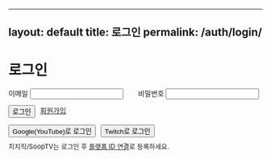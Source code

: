 
---
layout: default
title: 로그인
permalink: /auth/login/
---

<div id="auth-area"></div>

<h1>로그인</h1>
<form id="login-form" class="tgd-card" onsubmit="return false">
  <div style="display:grid;grid-template-columns:1fr 1fr;gap:10px">
    <div>
      <label>이메일</label>
      <input class="input" type="email" name="email" required>
    </div>
    <div>
      <label>비밀번호</label>
      <input class="input" type="password" name="password" required>
    </div>
  </div>
  <div style="display:flex;gap:10px;margin-top:12px">
    <button class="btn primary" type="submit">로그인</button>
    <a class="btn" href="/auth/signup/">회원가입</a>
  </div>
</form>

<div class="tgd-card" style="margin-top:12px">
  <div style="display:flex;gap:10px;flex-wrap:wrap">
    <button class="btn" data-oauth="google">Google(YouTube)로 로그인</button>
    <button class="btn" data-oauth="twitch">Twitch로 로그인</button>
  </div>
  <p style="color:var(--tgd-muted);font-size:13px;margin-top:8px">
    치지직/SoopTV는 로그인 후 <a href="/auth/link-platform/">플랫폼 ID 연결</a>로 등록하세요.
  </p>
</div>
<script src="/assets/js/auth.config.js"></script>
<script type="module" src="/assets/js/auth.js"></script>
